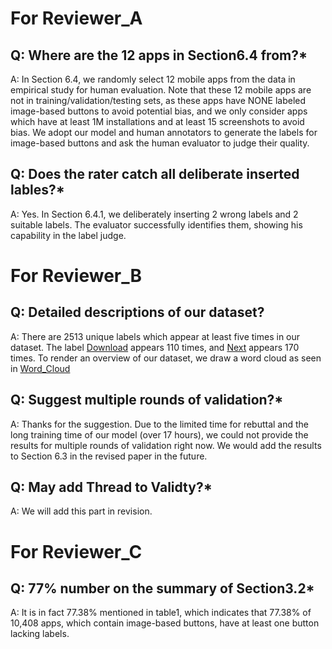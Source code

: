 # For Reviewer_A

## Q: Where are the 12 apps in Section6.4 from?*

A: In Section 6.4, we randomly select 12 mobile apps from the data in empirical study for human evaluation. Note that these 12 mobile apps are not in training/validation/testing sets, as these apps have NONE labeled image-based buttons to avoid potential bias, and we only consider apps which have at least 1M installations and at least 15 screenshots to avoid bias. We adopt our model and human annotators to generate the labels for image-based buttons and ask the human evaluator to judge their quality.

## Q: Does the rater catch all deliberate inserted lables?*

A: Yes. In Section 6.4.1, we deliberately inserting 2 wrong labels and 2 suitable labels. The evaluator successfully identifies them, showing his capability in the label judge.


# For Reviewer_B

## Q: Detailed descriptions of our dataset?

A: There are 2513 unique labels which appear at least five times in our dataset. The label <u>Download</u> appears 110 times, and <u>Next</u> appears 170 times. To render an overview of our dataset, we draw a word cloud as seen in [Word_Cloud](https://github.com/icse2020Accessibility/icse2020Accessibility/blob/master/Dataset/wordcloud.png) 

## Q: Suggest multiple rounds of validation?*

A: Thanks for the suggestion. Due to the limited time for rebuttal and the long training time of our model (over 17 hours), we could not provide the results for multiple rounds of validation right now. We would add the results to Section 6.3 in the revised paper in the future. 

## Q: May add Thread to Validty?*
A: We will add this part in revision. 


# For Reviewer_C

## Q: 77% number on the summary of Section3.2*
A: It is in fact 77.38% mentioned in table1, which indicates that 77.38% of 10,408 apps, which contain image-based buttons, have at least one button lacking labels.

